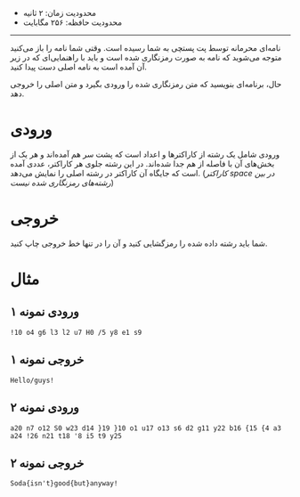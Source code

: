 + محدودیت زمان: ۲ ثانیه
+ محدودیت حافظه: ۲۵۶ مگابایت

----------
نامه‌ای محرمانه توسط پت پستچی به شما رسیده است. وقتی شما نامه را باز می‌کنید متوجه می‌شوید که نامه به صورت رمزنگاری شده است و باید با راهنمایی‌ای که در زیر آن آمده است به نامه اصلی دست پیدا کنید.

حال، برنامه‌ای بنویسید که متن رمزنگاری شده را ورودی بگیرد و متن اصلی را خروجی دهد.

# ورودی
ورودی شامل یک رشته از کاراکترها و اعداد است که پشت سر هم آمده‌اند و هر یک از بخش‌های آن با فاصله از هم جدا شده‌اند. در این رشته جلوی هر کاراکتر، عددی آمده است که جایگاه آن کاراکتر در رشته اصلی را نمایش می‌دهد. 
(*کاراکتر space در بین رشته‌های رمزنگاری شده نیست*)

# خروجی
شما باید رشته داده شده را رمزگشایی کنید و آن را در تنها خط خروجی چاپ کنید.

# مثال
## ورودی نمونه ۱
```
!10 o4 g6 l3 l2 u7 H0 /5 y8 e1 s9
```

## خروجی نمونه ۱
```
Hello/guys!
```

## ورودی نمونه ۲
```
a20 n7 o12 S0 w23 d14 }19 }10 o1 u17 o13 s6 d2 g11 y22 b16 {15 {4 a3 a24 !26 n21 t18 '8 i5 t9 y25
```

## خروجی نمونه ۲
```
Soda{isn't}good{but}anyway!
```